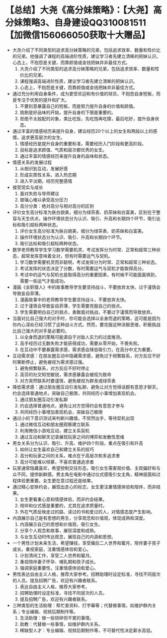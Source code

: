 # 【总结】大尧《高分妹策略》：【大尧】高分妹策略3、自身建设QQ310081511【加微信156066050获取十大赠品】

-   大尧介绍了不同类型的追求高分妹策略的兄弟，包括追求效率、数量和性价比的兄弟。他强调了课程的高端进阶性质，建议学习者先建立清晰的把妹认识。心态上，不抱怨是关键，而靠颜值或金钱把妹并非最佳方式。
    1.  大尧介绍了不同类型的追求高分妹策略的兄弟，包括追求效率、数量和性价比的兄弟。
    2.  课程强调高端进阶性质，建议学习者先建立清晰的把妹认识。
    3.  心态上，不抱怨是关键，而靠颜值或金钱把妹并非最佳方式。
-   通过充分利用自身条件，成为更受欢迎和有价值的球员，不抱怨自身短板，而是专注于优势的提升和扩大。
    1.  不要刻意暴露自己的短板，而是努力提升自身的价值和颜值。
    2.  挑剔是好品味的开始，提升自身的下限是重要的。
    3.  拒绝不太般配的对象，类比吃饭，先吃饱再吃撑，最后吃好，提升自身状态。
-   通过丰富的情感经历来提升自身，建议经历20个以上的女生和两段以上的感情，追求更高层次的女生。
    1.  情感经历是提升自身的重要标准，需要经历入门阶段和更高阶段。
    2.  目标是追求颜值、气质和层次都优秀的女生。
    3.  通过丰富的情感经历来提升自身的品味和状态。
-   情感关系的发展过程
    1.  从相识到互动，发展好感
    2.  形成实质性关系，进入热恋期
    3.  进入平淡期，经历完整感情
-   接受现实与成长
    1.  面对失败与导师建议
    2.  玻璃心难以承受高分压力
    3.  高分分类：绝对高分与相对高分的区别
-   评价女生高分标准为肤白貌美，细分为绿茶表、奶茶妹和白富美，区别在于整容与天生优点，操作环境状态分为认识、吸引、升高和长期四个环节，吸引达标和吸引超标两种状态。
    1.  评价女生高分标准为肤白貌美，细分为绿茶表、奶茶妹和白富美。
    2.  操作环境状态分为认识、吸引、升高和长期四个环节。
    3.  吸引达标和吸引超标两种状态。
-   数学老师教导学生学习数学需要机灵，考试发挥分为时常、正常和超常三种状态，超常发挥意味着全对，但有时需要运气与契机。
    1.  学习数学需要机灵而非聪明，考试发挥分为时常、正常和超常三种状态。
    2.  考试发挥的状态决定了分数，有时需要运气与契机才能取得高分。
    3.  考试中的运气与契机也是取得高分的重要因素，有时候不可能面面俱到，需要一些运气才能成功。
-   漫画《全职猎人》中的故事教导学生要坚持战斗，不要放弃太快，过于谨慎会导致妄自菲薄。
    1.  漫画故事中的老师教导学生要坚持战斗，不要放弃太快。
    2.  过于谨慎会导致妄自菲薄，学生需要克服自己的弱点。
    3.  学生需要明白自己的弱点，勇敢面对挑战，不要过于谨慎而导致放弃。
-   当面对比自己强大的对手时，你可能会选择以全身而退的策略，这可能是因为你内心深处已经习惯了这种战斗方式。然而，要克服这种消极思维，积极挑战比自己强大的对手是必要的。
    1.  以全身而退的策略可能源自于对敌人实力的过度推测。
    2.  高手经历过无数失败才能获得成功，需要从零开始，不畏失败。
    3.  在互动中不要暴露需求感，需求感会降低吸引力，在高分中尤为重要。
-   互动需求感：在朋友圈互动中隐藏需求感，避免过于频繁联系，对方反应不好时果断停止，避免被视为需求感过强。
    1.  避免频繁联系，对方反应不好时停止
    2.  高芬的社交知觉敏锐，需求感暴露会被视为致命
    3.  对方突然联系时要谨慎，避免被视为群发或绿茶表
-   降低需求感：通过朋友圈互动引发私聊，避免让对方觉得话题有意思才聊天，约会选择普通地点，突破自己极限，共同经历小事增加表现机会。
    1.  通过朋友圈互动引发私聊
    2.  约会选择普通地点，避免让对方觉得约会有意思才参与
    3.  共同经历小事增加表现机会，突破自己极限
-   通过小的下意识测试来判断兴趣值，不贸然出手，等待契机出现
    1.  通过微信互动和朋友圈观察建立联系
    2.  利用微信小游戏互动，建立关系契机
    3.  通过互动和聊天记录展现玩家之间的博弈和发散性思维
-   男女关系分为认识、吸引、升高、维护四个阶段，重点在吸引和升高
    1.  如何让女生喜欢自己和建立关系的技巧
    2.  高分和玩家之间的关系，难点在于高层次和多追求者
    3.  高分可能难以倾慕，不喜欢普通追求者
-   玩家通常隐藏喜欢，希望控制交往形态，吸引女生需客观价值、主观偏好和与众不同，提供新鲜感。男主角在电影中通过仪式感吸引女主角，精神层面和过程体验更重要。女生更在意过程还是结果。
-   通过精心安排约会，展现出走心的标志，女生更注重情感体验和陪伴，而非结果。
    1.  女生更看重心意和情感体验，而非约会结果。
    2.  陪伴和仪式感是重要的，尤其在追求质量时。
    3.  外在气质反映走过的路、读过的书和爱过的人，对情感态度产生影响。
-   内涵展示自己是有思想的男生，分享观念和价值观，体现成熟和深度。
    1.  内涵展示自己的思想和价值观，吸引女生。
    2.  分享个人观念和故事，展现深度和成熟。
    3.  与女生互动时传达观念，展现自己的内涵和思想。
-   一个男性计划未来生活，希望赚钱，享受婚后二人世界和蜜月，陪伴妻子孩子成长。重视家庭，注重情感体验和爱心。
    1.  计划清闲工作，享受二人世界和蜜月。
    2.  重视陪伴妻子怀孕、哺乳期和孩子成长。
    3.  强调家庭重要性，注重情感体验和爱心。
-   男性表达自由主义人格，推荐大家参考。招聘助理时设定标准，寻找不同层次的人员。提及招聘广告，欢迎有兴趣者联系。
    1.  表达自由主义人格，推荐大家参考。
    2.  招聘助理时设定标准，寻找不同层次的人员。
    3.  提及招聘广告，欢迎有兴趣者联系。
-   三种类型的生活助理：帮忙查资料、打字幕等；代替做事情，如维护群内关系；专业编辑、视频后期制作等。
    1.  生活助理：做一些琐碎但不累的事情。
    2.  助教：代替做一些事情，如维护群内关系。
    3.  稀缺型人才：专业编辑、视频后期制作等，不可替代性决定薪水高低。